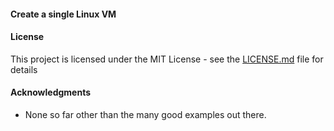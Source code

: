 #### Create a single Linux VM

#### License

This project is licensed under the MIT License - see the [LICENSE.md](LICENSE.md) file for details

#### Acknowledgments

* None so far other than the many good examples out there.